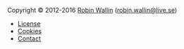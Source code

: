 Copyright &copy; 2012-2016 [Robin Wallin](http://www.student.bth.se/~rowb16/dbwebb-kurser) (robin.wallin@live.se)

* [License](license)
* [Cookies](cookies)
* [Contact](contact)
